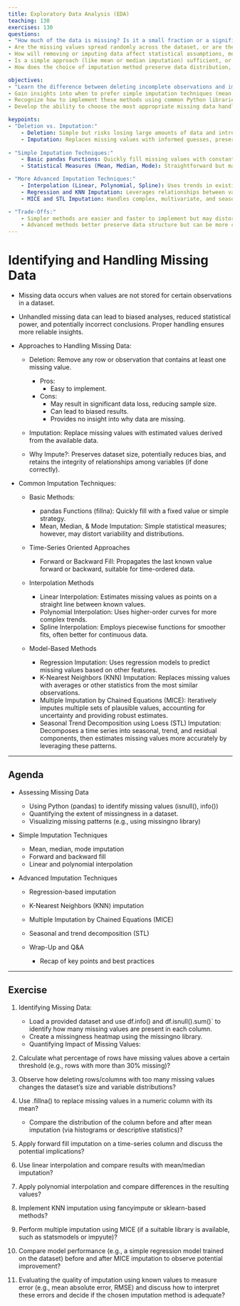 ```yaml
---
title: Exploratory Data Analysis (EDA)
teaching: 130
exercises: 130
questions:
- "How much of the data is missing? Is it a small fraction or a significant portion?"
- Are the missing values spread randomly across the dataset, or are they concentrated in certain variables or cases?
- How will removing or imputing data affect statistical assumptions, model performance, and interpretability?
- Is a simple approach (like mean or median imputation) sufficient, or do we need more sophisticated methods (like regression, KNN, or MICE)?
- How does the choice of imputation method preserve data distribution, relationships between variables, and seasonal/trend components?

objectives:
- "Learn the difference between deleting incomplete observations and imputing missing values."
- Gain insights into when to prefer simple imputation techniques (mean, median) versus more advanced methods (KNN, regression, MICE, STL).
- Recognize how to implement these methods using common Python libraries and functions.
- Develop the ability to choose the most appropriate missing data handling technique for a given dataset and analysis goal.  

keypoints:
- "Deletion vs. Imputation:"
    - Deletion: Simple but risks losing large amounts of data and introducing bias.
    - Imputation: Replaces missing values with informed guesses, preserving sample size but adding complexity.
  
- "Simple Imputation Techniques:"     
    - Basic pandas Functions: Quickly fill missing values with constants or forward/backward fill.    
    - Statistical Measures (Mean, Median, Mode): Straightforward but may not maintain underlying data relationships.    

- "More Advanced Imputation Techniques:"  
    - Interpolation (Linear, Polynomial, Spline): Uses trends in existing data to estimate missing points.   
    - Regression and KNN Imputation: Leverages relationships between variables to predict missing values.   
    - MICE and STL Imputation: Handles complex, multivariate, and seasonal/trend-based patterns, offering more robust data reconstruction.   

- "Trade-Offs:"
    - Simpler methods are easier and faster to implement but may distort analyses.  
    - Advanced methods better preserve data structure but can be more complex and resource-intensive. 
---
```


# Identifying and Handling Missing Data

- Missing data occurs when values are not stored for certain observations in a dataset.
- Unhandled missing data can lead to biased analyses, reduced statistical power, and potentially incorrect conclusions. Proper handling ensures more reliable insights.

- Approaches to Handling Missing Data:
  
  - Deletion: Remove any row or observation that contains at least one missing value.
      - Pros:
         - Easy to implement.
      - Cons:
        - May result in significant data loss, reducing sample size.
        - Can lead to biased results.
        - Provides no insight into why data are missing.
      
   - Imputation: Replace missing values with estimated values derived from the available data.
  - Why Impute?: Preserves dataset size, potentially reduces bias, and retains the integrity of relationships among variables (if done correctly).  

- Common Imputation Techniques:

    - Basic Methods:
      
       - pandas Functions (fillna): Quickly fill with a fixed value or simple strategy.
       - Mean, Median, & Mode Imputation: Simple statistical measures; however, may distort variability and distributions.
         
    - Time-Series Oriented Approaches
      
      - Forward or Backward Fill: Propagates the last known value forward or backward, suitable for time-ordered data.  
    
    - Interpolation Methods
        
         - Linear Interpolation: Estimates missing values as points on a straight line between known values.
         - Polynomial Interpolation: Uses higher-order curves for more complex trends.
         - Spline Interpolation: Employs piecewise functions for smoother fits, often better for continuous data.  
    
    - Model-Based Methods
      
         - Regression Imputation: Uses regression models to predict missing values based on other features.
         - K-Nearest Neighbors (KNN) Imputation: Replaces missing values with averages or other statistics from the most similar observations.
         - Multiple Imputation by Chained Equations (MICE): Iteratively imputes multiple sets of plausible values, accounting for uncertainty and providing robust estimates.
         - Seasonal Trend Decomposition using Loess (STL) Imputation: Decomposes a time series into seasonal, trend, and residual components, then estimates missing values more accurately by leveraging these patterns.  


---
## Agenda

- Assessing Missing Data
  
  - Using Python (pandas) to identify missing values (isnull(), info())    
  - Quantifying the extent of missingness in a dataset.    
  - Visualizing missing patterns (e.g., using missingno library)  
 
- Simple Imputation Techniques
  
    - Mean, median, mode imputation    
    - Forward and backward fill     
    - Linear and polynomial interpolation  
  
- Advanced Imputation Techniques
    
  - Regression-based imputation    
  - K-Nearest Neighbors (KNN) imputation   
  - Multiple Imputation by Chained Equations (MICE)  
  - Seasonal and trend decomposition (STL)  
   
  - Wrap-Up and Q&A
    
      -  Recap of key points and best practices  

    
---












## Exercise

1) Identifying Missing Data:
   - Load a provided dataset and use df.info() and df.isnull().sum()` to identify how many missing values are present in each column.
   - Create a missingness heatmap using the missingno library.
   - Quantifying Impact of Missing Values:

2) Calculate what percentage of rows have missing values above a certain threshold (e.g., rows with more than 30% missing)?     
3) Observe how deleting rows/columns with too many missing values changes the dataset’s size and variable distributions?  
4) Use .fillna() to replace missing values in a numeric column with its mean?  
   - Compare the distribution of the column before and after mean imputation (via histograms or descriptive statistics)?   
5) Apply forward fill imputation on a time-series column and discuss the potential implications?  
6) Use linear interpolation and compare results with mean/median imputation?     
7) Apply polynomial interpolation and compare differences in the resulting values?     
8) Implement KNN imputation using fancyimpute or sklearn-based methods?     
9) Perform multiple imputation using MICE (if a suitable library is available, such as statsmodels or impyute)?  
10) Compare model performance (e.g., a simple regression model trained on the dataset) before and after MICE imputation to observe potential improvement?   
11) Evaluating the quality of imputation using known values to measure error (e.g., mean absolute error, RMSE) and discuss how to interpret these errors and decide if the chosen imputation method is adequate?    
  
   

